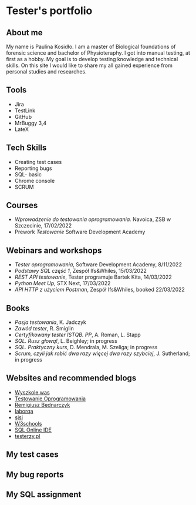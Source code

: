 # Tester's portfolio

## About me
My name is Paulina Kosidło. I am a master of Biological foundations of forensic science and bachelor of Physioteraphy. I got into manual testing, at first as a hobby. My goal is to develop testing knowledge and technical skills. On this site I would like to share my all gained experience from personal studies and researches.

## Tools
* Jira 
* TestLink 
* GitHub 
* MrBuggy 3,4 
* LateX

## Tech Skills
* Creating test cases
* Reporting bugs
* SQL- basic
* Chrome console
* SCRUM

## Courses
* *Wprowadzenie do testowania oprogramowania.* Navoica, ZSB w Szczecinie, 17/02/2022
* Prework *Testowanie* Software Development Academy

## Webinars and workshops
* *Tester oprogramowania*, Software Development Academy, 8/11/2022
* *Podstawy SQL część 1*, Zespół Ifs&Whiles, 15/03/2022
* *REST API testowanie*, Tester programuje Bartek Kita, 14/03/2022
* *Python Meet Up*, STX Next, 17/03/2022
* *API HTTP z użyciem Postman*, Zespół Ifs&Whiles, booked 22/03/2022

## Books
* *Pasja testowania*, K. Jadczyk
* *Zawód tester*, R. Smiglin
* *Certyfikowany tester ISTQB. PP*, A. Roman, L. Stapp
* *SQL. Rusz głową!*, L. Beighley; in progress
* *SQL. Praktyczny kurs*, D. Mendrala, M. Szeliga; in progress
* *Scrum, czyli jak robić dwa razy więcej dwa razy szybciej*, J. Sutherland; in progress

## Websites and recommended blogs
* [Wyszkole was](https://www.wyszkolewas.com.pl)
* [Testowanie Oprogramowania](https://pwicherski.gitbook.io)
* [Remigiusz Bednarczyk](https://remigiuszbednarczyk.pl)
* [laborqa](https://laborqa.pl)
* [sjsi](https://sjsi.0rg)
* [W3schools](https://www.w3schools.com)
* [SQL Online IDE](https://www.sqliteonline.com)
* [testerzy.pl](https://www.testerzy.pl)

## My test cases
## My bug reports
## My SQL assignment
